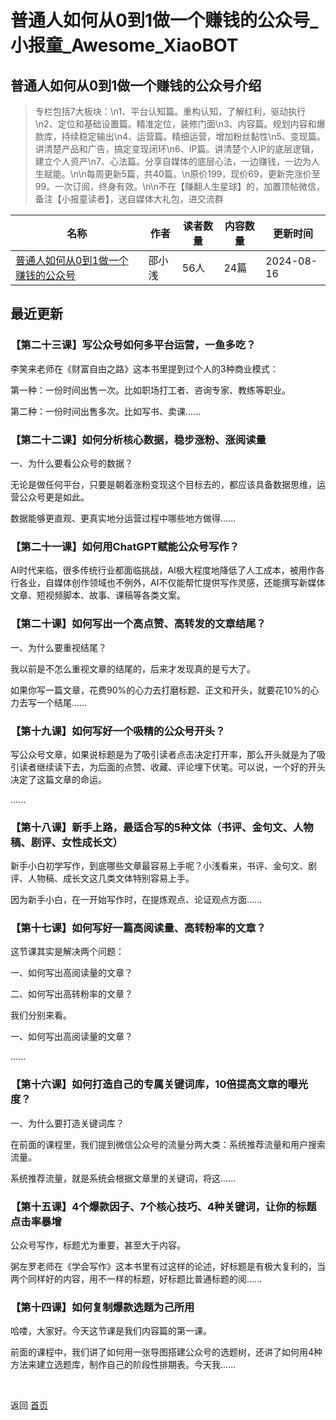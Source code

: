 # 普通人如何从0到1做一个赚钱的公众号_小报童_Awesome_XiaoBOT

## 普通人如何从0到1做一个赚钱的公众号介绍
> 专栏包括7大板块：\n1、平台认知篇。重构认知，了解红利，驱动执行\n2、定位和基础设置篇。精准定位，装修门面\n3、内容篇。规划内容和爆款库，持续稳定输出\n4、运营篇。精细运营，增加粉丝黏性\n5、变现篇。讲清楚产品和广告，搞定变现闭环\n6、IP篇。讲清楚个人IP的底层逻辑，建立个人资产\n7、心法篇。分享自媒体的底层心法，一边赚钱，一边为人生赋能。\n\n每周更新5篇，共40篇。\n原价199，现价69，更新完涨价至99。一次订阅，终身有效。\n\n不在【赚翻人生星球】的，加置顶帖微信，备注【小报童读者】，送自媒体大礼包，进交流群  
  


|名称|作者|读者数量|内容数量|更新时间|
|---|---|---|---|---|
|[普通人如何从0到1做一个赚钱的公众号](https://xiaobot.net/p/enlargeyourself?refer=0b133df9-27dc-423b-8101-639049001c13)|邵小浅|56人|24篇|2024-08-16|

## 最近更新
### 【第二十三课】写公众号如何多平台运营，一鱼多吃？

李笑来老师在《财富自由之路》这本书里提到过个人的3种商业模式：

第一种：一份时间出售一次。比如职场打工者、咨询专家、教练等职业。

第二种：一份时间出售多次。比如写书、卖课......

### 【第二十二课】如何分析核心数据，稳步涨粉、涨阅读量

一、为什么要看公众号的数据？

无论是做任何平台，只要是朝着涨粉变现这个目标去的，都应该具备数据思维，运营公众号更是如此。

数据能够更直观、更真实地分运营过程中哪些地方做得......

### 【第二十一课】如何用ChatGPT赋能公众号写作？

AI时代来临，很多传统行业都面临挑战，AI极大程度地降低了人工成本，被用作各行各业，自媒体创作领域也不例外，AI不仅能帮忙提供写作灵感，还能撰写新媒体文章、短视频脚本、故事、课稿等各类文案。

### 【第二十课】如何写出一个高点赞、高转发的文章结尾？

一、为什么要重视结尾？

我以前是不怎么重视文章的结尾的，后来才发现真的是亏大了。

如果你写一篇文章，花费90%的心力去打磨标题、正文和开头，就要花10%的心力去写一个结尾......

### 【第十九课】如何写好一个吸精的公众号开头？

写公众号文章，如果说标题是为了吸引读者点击决定打开率，那么开头就是为了吸引读者继续读下去，为后面的点赞、收藏、评论埋下伏笔。可以说，一个好的开头决定了这篇文章的命运。

......

### 【第十八课】新手上路，最适合写的5种文体（书评、金句文、人物稿、剧评、女性成长文）

新手小白初学写作，到底哪些文章最容易上手呢？小浅看来，书评、金句文、剧评、人物稿、成长文这几类文体特别容易上手。

因为新手小白，在一开始写作时，在提炼观点、论证观点方面......

### 【第十七课】如何写好一篇高阅读量、高转粉率的文章？

这节课其实是解决两个问题：

一、如何写出高阅读量的文章？

二、如何写出高转粉率的文章？

我们分别来看。

一、如何写出高阅读量的文章？

......

### 【第十六课】如何打造自己的专属关键词库，10倍提高文章的曝光度？

一、为什么要打造关键词库？

在前面的课程里，我们提到微信公众号的流量分两大类：系统推荐流量和用户搜索流量。

系统推荐流量，就是系统会根据文章里的关键词，将这......

### 【第十五课】4个爆款因子、7个核心技巧、4种关键词，让你的标题点击率暴增

公众号写作，标题尤为重要，甚至大于内容。

粥左罗老师在《学会写作》这本书里有过这样的论述，好标题是有极大复利的，当两个同样好的内容，用不一样的标题，好标题比普通标题的阅......

### 【第十四课】如何复制爆款选题为己所用

哈喽，大家好。今天这节课是我们内容篇的第一课。

前面的课程中，我们讲了如何用一张导图搭建公众号的选题树，还讲了如何用4种方法来建立选题库，制作自己的阶段性排期表。今天我......


<a href="https://github.com/Reno9527/awesome-xiaobot" style="color: white; text-decoration: none;">awesome-xiaobot</a>

返回 [首页](../README.md)
